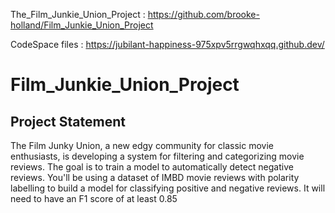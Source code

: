 The_Film_Junkie_Union_Project : https://github.com/brooke-holland/Film_Junkie_Union_Project

CodeSpace files : https://jubilant-happiness-975xpv5rrgwqhxqq.github.dev/

# Film_Junkie_Union_Project

## Project Statement

The Film Junky Union, a new edgy community for classic movie enthusiasts, is developing a system for filtering and categorizing movie reviews. The goal is to train a model to automatically detect negative reviews. You'll be using a dataset of IMBD movie reviews with polarity labelling to build a model for classifying positive and negative reviews. It will need to have an F1 score of at least 0.85


